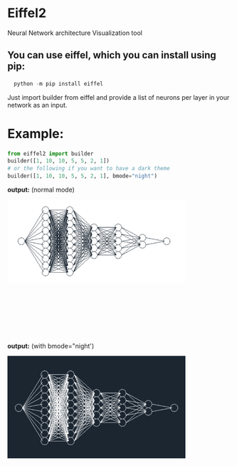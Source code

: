 # Eiffel2
Neural Network architecture  Visualization tool




## You can use eiffel, which you can install using pip:
```python
  python -m pip install eiffel 
 ```

Just import builder from eiffel and provide a list of neurons per layer in your network as an input.

# Example:
```python
from eiffel2 import builder
builder([1, 10, 10, 5, 5, 2, 1])
# or the following if you want to have a dark theme
builder([1, 10, 10, 5, 5, 2, 1], bmode="night")
```
**output:** (normal mode)

<a href="url"><img src="https://github.com/Ale9806/Eiffel2/blob/master/eiffel2.PNG" align="left"  width="400"  > </a>


<br />&nbsp;<br />
<br />&nbsp;<br />
<br />&nbsp;<br />
<br />&nbsp;<br />
<br />&nbsp;<br />
<br />&nbsp;<br />
<br />&nbsp;<br />
<br />&nbsp;<br />
<br />&nbsp;<br />



**output:** (with bmode="night')

<a href="url"><img src="https://github.com/Ale9806/Eiffel2/blob/master/eiffel.PNG" align="left"  width="400"  > </a>
